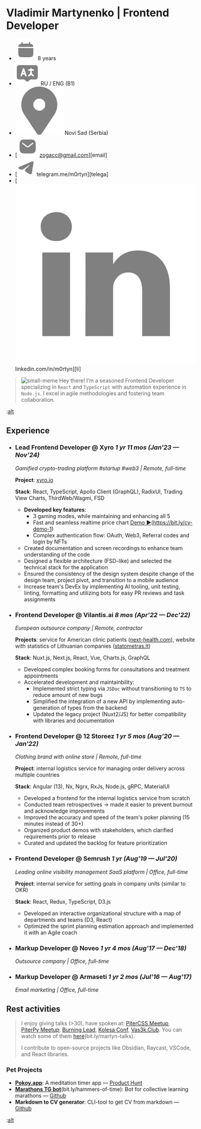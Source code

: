 # Vladimir Martynenko | Frontend Developer

- ![Experience](../src/assets/experience.svg "Experience") 8 years
- ![Language](../src/assets/language.svg "Language") RU / ENG (B1)
- ![Location](../src/assets/location.svg "Location") Novi Sad (Serbia)
- [![Email](../src/assets/email.svg) zogacc@gmail.com][email]
- [![Telegram](../src/assets/telegram.svg) telegram.me/m0rtyn][telega]
- [![LinkedIn](../src/assets/linkedin.svg) linkedin.com/in/m0rtyn][li]

> ![small-meme](https://emojiisland.com/cdn/shop/products/Waving_Hand_Sign_Emoji_Icon_ios10_grande.png?v=1571606113)
> Hey there! I’m a seasoned Frontend Developer specializing in `React` and `TypeScript` with automation experience in `Node.js`. I excel in agile methodologies and fostering team collaboration.

:[alt](./templates/tech-skills.md)

## Experience

- ### Lead Frontend Developer @ Xyro *1 yr 11 mos (Jan'23 — Nov'24)*

  *Gamified crypto-trading platform #startup #web3 | Remote, full-time*

  **Project**: [xyro.io](https://xyro.io/up-down)

  **Stack**: React, TypeScript, Apollo Client (GraphQL), RadixUI, Trading View Charts, ThirdWeb/Wagmi, FSD

  - **Developed key features**: 
    - 3 gaming modes, while maintaining and enhancing all 5
    - Fast and seamless realtime price chart [Demo ▶️](https://youtu.be/4XyXVeOLq8Q)(https://bit.ly/cv-demo-1)
    - Complex authentication flow: OAuth, Web3, Referral codes and login by NFTs
  - Created documentation and screen recordings to enhance team understanding of the code
  - Designed a flexible architecture (FSD-like) and selected the technical stack for the application
  - Ensured the consistency of the design system despite change of the design team, project pivot, and transition to a mobile audience
  - Increase team's DevEx by implementing AI tooling, unit testing, linting, formatting and utilizing bots for easy PR reviews and task assignments

- ### Frontend Developer @ Vilantis.ai *8 mos (Apr'22 — Dec'22)*

  *European outsource company | Remote, contractor*

  **Projects**: service for American clinic patients ([next-health.com](https://next-health.com)), website with statistics of Lithuanian companies ([statometras.lt](https://statometras.lt))

  **Stack**: Nuxt.js, Next.js, React, Vue, Charts.js, GraphQL

  - Developed complex booking forms for consultations and treatment appointments
  - Accelerated development and maintainbility:
    - Implemented strict typing via `JSDoc` without transitioning to `TS` to reduce amount of new bugs
    - Simplified the integration of a new API by implementing auto-generation of types from the backend
    - Updated the legacy project (Nuxt2/JS) for better compatibility with libraries and documentation

- ### Frontend Developer @ 12 Storeez *1 yr 5 mos (Aug'20 — Jan'22)*

  *Clothing brand with online store | Remote, full-time*

  **Project**: internal logistics service for managing order delivery across multiple countries

  **Stack**: Angular (13), Nx, Ngrx, RxJs, Node.js, gRPC, MaterialUI

  - Developed a frontend for the internal logistics service from scratch
  - Conducted team retrospectives → made it easier to prevent burnout and acknowledge improvements
  - Improved the accuracy and speed of the team's poker planning (15 minutes instead of 30+)
  - Organized product demos with stakeholders, which clarified requirements prior to release
  - Curated and updated the backlog for feature prioritization

- ### Frontend Developer @ Semrush *1 yr (Aug'19 — Jul'20)*

  *Leading online visibility management SaaS platform | Office, full-time*

  **Project**: internal service for setting goals in company units (similar to OKR)
  
  **Stack**: React, Redux, TypeScript, D3.js 

  - Developed an interactive organizational structure with a map of departments and teams (D3, React)
  - Optimized the sprint planning estimation approach and implemented it with an Agile coach
  <!-- - Contributed to the OSS library  [bkrem/react-d3-tree](https://bkrem.github.io/react-d3-tree/) -->
  <!-- - Implemented code review with collective code ownership -->

- ### Markup Developer @ Noveo *1 yr 4 mos (Aug'17 — Dec'18)*

  *Outsource company | Office, full-time*

  <!-- - Developed the interface for the game ["Go to IT"](https://store.steampowered.com/app/953060/Go_to_IT/)(bit.ly/go-to-it) (React) -->

- ### Markup Developer @ Armaseti *1 yr 2 mos (Jul'16 — Aug'17)*

  *Email marketing | Office, full-time*

## Rest activities

> I enjoy giving talks (>30), have spoken at: [PiterCSS&nbsp;Meetup](https://vk.com/pitercss_meetup), [PiterPy&nbsp;Meetup](https://twitter.com/piterpy_meetup), [Burning&nbsp;Lead](https://twitter.com/BurningLead), [Kolesa&nbsp;Conf](https://kolesa-conf.kz/), [Vas3k.Club](https://vas3k.club). You can watch some of them [here](https://bit.ly/martyn-talks)(bit.ly/martyn-talks).
> 
> I contribute to open-source projects like Obsidian, Raycast, VSCode, and React libraries.

### Pet Projects

- [**Pokoy.app**](https://pokoy.app): A meditation timer app  — [Product Hunt](https://www.producthunt.com/products/pokoy)
  <!-- - **Stack**: Firebase, Google Cloud Platform, React, Redux Toolkit, PWA, GH Actions -->
- [**Marathons TG bot**](http://bit.ly/hammers-of-time)(bit.ly/hammers-of-time): Bot for collective learning marathons — [Github](https://github.com/m0rtyn/marathons-bot)
  <!-- - **Stack**: Node.js, Telegraf.js, Next.js, Google Cloud Platform, Google APIs -->
- **Markdown to CV generator**: CLI-tool to get CV from markdown — [Github](https://github.com/m0rtyn/cv-to-md-generator)

:[alt](./templates/links.md)